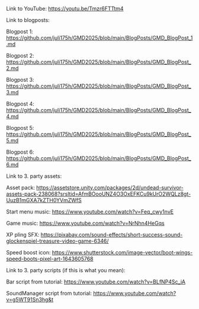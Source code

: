 Link to YouTube: 
  https://youtu.be/Tmzr6FTTtm4
  
Link to blogposts:

  Blogpost 1: https://github.com/juli175h/GMD2025/blob/main/BlogPosts/GMD_BlogPost_1.md
  
  Blogpost 2: https://github.com/juli175h/GMD2025/blob/main/BlogPosts/GMD_BlogPost_2.md
  
  Blogpost 3: https://github.com/juli175h/GMD2025/blob/main/BlogPosts/GMD_BlogPost_3.md
  
  Blogpost 4: https://github.com/juli175h/GMD2025/blob/main/BlogPosts/GMD_BlogPost_4.md
  
  Blogpost 5: https://github.com/juli175h/GMD2025/blob/main/BlogPosts/GMD_BlogPost_5.md
  
  Blogpost 6: https://github.com/juli175h/GMD2025/blob/main/BlogPosts/GMD_BlogPost_6.md
  

Link to 3. party assets:

  Asset pack: https://assetstore.unity.com/packages/2d/undead-survivor-assets-pack-238068?srsltid=AfmBOooUNZ4O3OxEFKCu9kUrO2WQLz8gt-UuzB1mGXA7kZTH0YVmZWfS


  Start menu music: https://www.youtube.com/watch?v=Feq_cwy1nvE
  
  Game music: https://www.youtube.com/watch?v=NrNhn4HeGqs
  
  XP pling SFX: https://pixabay.com/sound-effects/short-success-sound-glockenspiel-treasure-video-game-6346/
  
  Speed boost icon: https://www.shutterstock.com/image-vector/boot-wings-speed-boots-pixel-art-1643605768
  

Link to 3. party scripts (if this is what you mean):

  Bar script from tutorial: https://www.youtube.com/watch?v=BLfNP4Sc_iA
  
  SoundManager script from tutorial: https://www.youtube.com/watch?v=g5WT91Sn3hg&t
  
